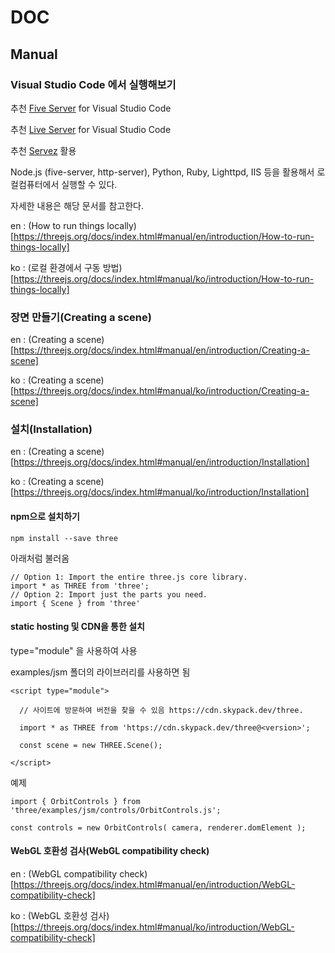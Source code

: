 # DOC 

## Manual 

### Visual Studio Code 에서 실행해보기

추천 [Five Server](https://marketplace.visualstudio.com/items?itemName=yandeu.five-server) for Visual Studio Code

추천 [Live Server](https://marketplace.visualstudio.com/items?itemName=ritwickdey.LiveServer) for Visual Studio Code

추천 [Servez](https://greggman.github.io/servez/) 활용

Node.js (five-server, http-server), Python, Ruby, Lighttpd, IIS 등을 활용해서 로컬컴퓨터에서 실행할 수 있다.

자세한 내용은 해당 문서를 참고한다.

en : (How to run things locally)[https://threejs.org/docs/index.html#manual/en/introduction/How-to-run-things-locally]

ko : (로컬 환경에서 구동 방법)[https://threejs.org/docs/index.html#manual/ko/introduction/How-to-run-things-locally]


### 장면 만들기(Creating a scene)

en : (Creating a scene)[https://threejs.org/docs/index.html#manual/en/introduction/Creating-a-scene]

ko : (Creating a scene)[https://threejs.org/docs/index.html#manual/ko/introduction/Creating-a-scene]


### 설치(Installation)

en : (Creating a scene)[https://threejs.org/docs/index.html#manual/en/introduction/Installation]

ko : (Creating a scene)[https://threejs.org/docs/index.html#manual/ko/introduction/Installation]

#### npm으로 설치하기

``` 
npm install --save three
``` 

아래처럼 불러옴

```
// Option 1: Import the entire three.js core library.
import * as THREE from 'three';
// Option 2: Import just the parts you need.
import { Scene } from 'three'
```

#### static hosting 및 CDN을 통한 설치

type="module" 을 사용하여 사용

examples/jsm 폴더의 라이브러리를 사용하면 됨

```
<script type="module">

  // 사이트에 방문하여 버전을 찾을 수 있음 https://cdn.skypack.dev/three.

  import * as THREE from 'https://cdn.skypack.dev/three@<version>';

  const scene = new THREE.Scene();

</script>
```

예제

```
import { OrbitControls } from 'three/examples/jsm/controls/OrbitControls.js';

const controls = new OrbitControls( camera, renderer.domElement );
```


#### WebGL 호환성 검사(WebGL compatibility check)

en : (WebGL compatibility check)[https://threejs.org/docs/index.html#manual/en/introduction/WebGL-compatibility-check]

ko : (WebGL 호환성 검사)[https://threejs.org/docs/index.html#manual/ko/introduction/WebGL-compatibility-check]

